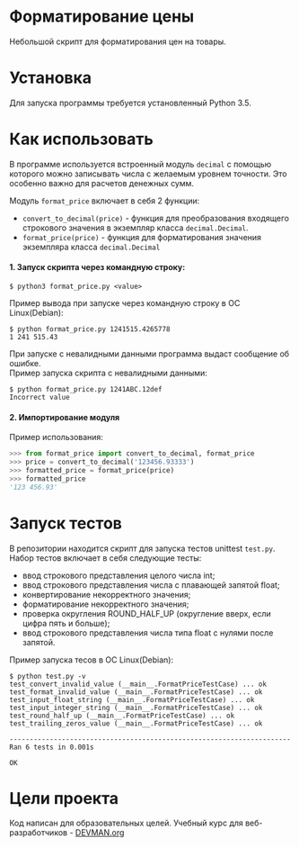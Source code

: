 # Форматирование цены

Небольшой скрипт для форматирования цен на товары. 

# Установка

Для запуска программы требуется установленный Python 3.5. 

# Как использовать

В программе используется встроенный модуль ```decimal``` с помощью которого можно записывать числа с желаемым уровнем точности. Это особенно важно  для расчетов денежных сумм.  

Модуль ```format_price``` включает в себя 2 функции:  
- ```convert_to_decimal(price)``` - функция для преобразования входящего строкового значения в экземпляр класса ```decimal.Decimal```.
- ```format_price(price)``` - функция для форматирования значения экземпляра класса ```decimal.Decimal```

#### 1. Запуск скрипта через командную строку:
```
$ python3 format_price.py <value>
```
Пример вывода при запуске через командную строку в ОС Linux(Debian):
```
$ python format_price.py 1241515.4265778
1 241 515.43
```
При запуске с невалидными данными программа выдаст сообщение об ошибке.  
Пример запуска скрипта с невалидными данными:  
```
$ python format_price.py 1241ABC.12def
Incorrect value
```
#### 2. Импортирование модуля
Пример использования:

```python
>>> from format_price import convert_to_decimal, format_price
>>> price = convert_to_decimal('123456.93333')
>>> formatted_price = format_price(price)
>>> formatted_price
'123 456.93'
```

# Запуск тестов
В репозитории находится скрипт для запуска тестов unittest ```test.py```. 
Набор тестов включает в себя следующие тесты:  
- ввод строкового представления целого числа int;
- ввод строкового представления числа с плавающей запятой float;
- конвертирование некорректного значения;
- форматирование некорректного значения;
- проверка округления  ROUND_HALF_UP (округление вверх, если цифра пять и больше);
- ввод строкового представления числа типа float с нулями после запятой.  

Пример запуска тесов в OC Linux(Debian):

```
$ python test.py -v
test_convert_invalid_value (__main__.FormatPriceTestCase) ... ok
test_format_invalid_value (__main__.FormatPriceTestCase) ... ok
test_input_float_string (__main__.FormatPriceTestCase) ... ok
test_input_integer_string (__main__.FormatPriceTestCase) ... ok
test_round_half_up (__main__.FormatPriceTestCase) ... ok
test_trailing_zeros_value (__main__.FormatPriceTestCase) ... ok

----------------------------------------------------------------------
Ran 6 tests in 0.001s

OK
```

# Цели проекта

Код написан для образовательных целей. Учебный курс для веб-разработчиков - [DEVMAN.org](https://devman.org)
